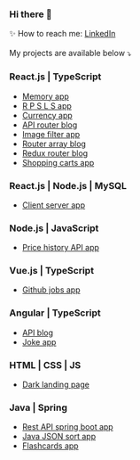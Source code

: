 ### Hi there 👋

✨ How to reach me: [LinkedIn](https://www.linkedin.com/in/artyom-nagornyih/)<br><br>
My projects are available below ⤵️
      
### React.js | TypeScript
- [Memory app](https://github.com/artyom-n/memory-game)
- [R P S L S app](https://github.com/artyom-n/rock-paper)
- [Currency app](https://github.com/artyom-n/currency-app)
- [API router blog](https://github.com/artyom-n/api-blog)
- [Image filter app](https://github.com/artyom-n/image-app)
- [Router array blog](https://github.com/artyom-n/router-blog)
- [Redux router blog](https://github.com/artyom-n/redux-blog)
- [Shopping carts app](https://github.com/artyom-n/shop-carts)
<!--- [Responsive API app](https://github.com/artyom-n/sonarworks)-->

### React.js | Node.js | MySQL
- [Client server app](https://github.com/artyom-n/client-server-app)
 
### Node.js | JavaScript
- [Price history API app](https://github.com/artyom-n/coindesk)
            
### Vue.js | TypeScript
- [Github jobs app](https://github.com/artyom-n/dev-challenges)       

### Angular | TypeScript
- [API blog](https://github.com/artyom-n/ricky-morty)
- [Joke app](https://github.com/artyom-n/joke-app)

### HTML | CSS | JS
- [Dark landing page](https://github.com/artyom-n/landing-page)
      
### Java | Spring
- [Rest API spring boot app](https://github.com/artyom-n/rest-spring-boot)
- [Java JSON sort app](https://github.com/artyom-n/java-json-sort)
- [Flashcards app](https://github.com/artyom-n/flashcards-in-java)
